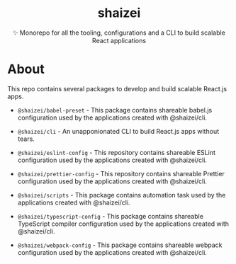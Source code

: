 <h1 align="center">shaizei</h1>

<p align="center">✨ Monorepo for all the tooling, configurations and a CLI to build scalable React applications
</p>

# About

This repo contains several packages to develop and build scalable React.js apps.

* `@shaizei/babel-preset` - This package contains shareable babel.js configuration used by the applications created with @shaizei/cli.

* `@shaizei/cli` - An unapponionated CLI to build React.js apps without tears.

* `@shaizei/eslint-config` - This repository contains shareable ESLint configuration used by the applications created with @shaizei/cli.

* `@shaizei/prettier-config` - This repository contains shareable Prettier configuration used by the applications created with @shaizei/cli.

* `@shaizei/scripts` - This package contains automation task used by the applications created with @shaizei/cli.

* `@shaizei/typescript-config` - This package contains shareable TypeScript compiler configuration used by the applications created with @shaizei/cli.

* `@shaizei/webpack-config` - This package contains shareable webpack configuration used by the applications created with @shaizei/cli.
